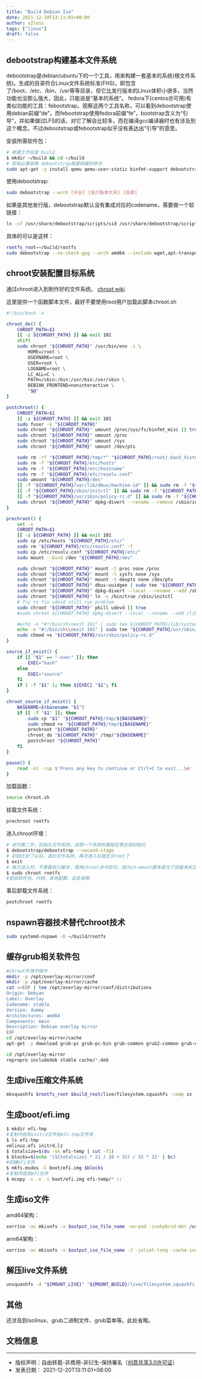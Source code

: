 ```yaml
---
title: "Build Debian Iso"
date: 2021-12-20T13:11:01+08:00
author: v2less
tags: ["linux"]
draft: false
---
```


## debootstrap构建基本文件系统

debootstrap是debian/ubuntu下的一个工具，用来构建一套基本的系统(根文件系统)。生成的目录符合Linux文件系统标准(FHS)，即包含了/boot、/etc、/bin、/usr等等目录，但它比发行版本的Linux体积小很多，当然功能也没那么强大，因此，只能说是“基本的系统”。 fedora下(centos亦可用)有类似功能的工具：febootstrap。观察这两个工具名称，可以看到debootstrap使用debian前缀“de”，而febootstrap使用fedora前缀“fe”，bootstrap含义为“引导”，并如果做过LFS的话，对它了解会比较多，而在编译gcc编译器时也有涉及到这个概念。不过debootstrap或febootstrap似乎没有表达出“引导”的意思。

安装所需软件包：

```bash
# 新建工作目录 build
$ mkdir ~/build && cd ~/build
# 安装必要依赖 debootstrap就是构建的命令
sudo apt-get -y install qemu qemu-user-static binfmt-support debootstrap squashfs-tools unionfs-fuse xorriso systemd-container reprepro psmisc dosfstools mtools isolinux syslinux
```

使用debootstrap:

```bash
sudo debootstrap --arch [平台] [发行版本代号] [目录]
```

如果是其他发行版，debootstrap默认没有集成对应的codename，需要做一个软链接：

```bash
ln -sf /usr/share/debootstrap/scripts/sid /usr/share/debootstrap/scripts/$codename
```

具体的可以是这样：

```bash
rootfs_root=~/build/rootfs
sudo debootstrap --no-check-gpg --arch amd64 --include wget,apt-transport-https,ca-certificates,dbus,python3,python3-apt stable $rootfs_root 'https://mirrors.ustc.edu.cn/debian/ stable'
```

## chroot安装配置目标系统

通过chroot进入到制作好的文件系统。 [chroot wiki](https%3A%2F%2Fzh.wikipedia.org%2Fwiki%2FChroot)

这里提供一个函数脚本文件，最好不要使用root用户加载此脚本chroot.sh

```bash
#!/bin/bash -x

chroot_do() {
    CHROOT_PATH=$1
    [[ -z ${CHROOT_PATH} ]] && exit 101
    shift
    sudo chroot "${CHROOT_PATH}" /usr/bin/env -i \
        HOME=/root \
        USERNAME=root \
        USER=root \
        LOGNAME=root \
        LC_ALL=C \
        PATH=/sbin:/bin:/usr/bin:/usr/sbin \
        DEBIAN_FRONTEND=noninteractive \
        "$@"
}

postchroot() {
    CHROOT_PATH=$1
    [[ -z ${CHROOT_PATH} ]] && exit 101
    sudo fuser -k "${CHROOT_PATH}"
    sudo chroot "${CHROOT_PATH}" umount /proc/sys/fs/binfmt_misc || true
    sudo chroot "${CHROOT_PATH}" umount /proc
    sudo chroot "${CHROOT_PATH}" umount /sys
    sudo chroot "${CHROOT_PATH}" umount /dev/pts

    sudo rm -rf "${CHROOT_PATH}/tmp/*" "${CHROOT_PATH}/root/.bash_history"
    sudo rm -f "${CHROOT_PATH}/etc/hosts"
    sudo rm -f "${CHROOT_PATH}/etc/hostname"
    sudo rm -f "${CHROOT_PATH}/etc/resolv.conf"
    sudo umount "${CHROOT_PATH}/dev"
    [[ -f "${CHROOT_PATH}/var/lib/dbus/machine-id" ]] && sudo rm -f "${CHROOT_PATH}/var/lib/dbus/machine-id"
    [[ -f "${CHROOT_PATH}/sbin/initctl" ]] && sudo rm -f "${CHROOT_PATH}/sbin/initctl"
    [[ -f "${CHROOT_PATH}/usr/sbin/policy-rc.d" ]] && sudo rm -f "${CHROOT_PATH}/usr/sbin/policy-rc.d"
    sudo chroot "${CHROOT_PATH}" dpkg-divert --rename --remove /sbin/initctl
}

prechroot() {
    set -x
    CHROOT_PATH=$1
    [[ -z ${CHROOT_PATH} ]] && exit 101
    sudo cp /etc/hosts "${CHROOT_PATH}/etc/"
    sudo rm "${CHROOT_PATH}/etc/resolv.conf" -f
    sudo cp /etc/resolv.conf "${CHROOT_PATH}/etc/"
    sudo mount --bind /dev "${CHROOT_PATH}/dev"

    sudo chroot "${CHROOT_PATH}" mount -t proc none /proc
    sudo chroot "${CHROOT_PATH}" mount -t sysfs none /sys
    sudo chroot "${CHROOT_PATH}" mount -t devpts none /dev/pts
    sudo chroot "${CHROOT_PATH}" dbus-uuidgen | sudo tee "${CHROOT_PATH}/var/lib/dbus/machine-id"
    sudo chroot "${CHROOT_PATH}" dpkg-divert --local --rename --add /sbin/initctl
    sudo chroot "${CHROOT_PATH}" ln -s /bin/true /sbin/initctl
    # Try to fix udevd still run problem
    sudo chroot "${CHROOT_PATH}" pkill udevd || true
    #sudo chroot ${CHROOT_PATH} dpkg-divert --local --rename --add /lib/systemd/systemd-udevd

    #echo -e "#!/bin/sh\nexit 101" | sudo tee ${CHROOT_PATH}/lib/systemd/systemd-udevd
    echo -e "#!/bin/sh\\nexit 101" | sudo tee "${CHROOT_PATH}/usr/sbin/policy-rc.d"
    sudo chmod +x "${CHROOT_PATH}/usr/sbin/policy-rc.d"
}

source_if_exist() {
    if [[ "$1" == "-exec" ]]; then
        EXEC="bash"
    else
        EXEC="source"
    fi
    if [ -f "$1" ]; then ${EXEC} "$1"; fi
}

chroot_source_if_exist() {
    BASENAME=$(basename "$1")
    if [[ -f "$1" ]]; then
        sudo cp "$1" "${CHROOT_PATH}/tmp/${BASENAME}"
        sudo chmod +x "${CHROOT_PATH}/tmp/${BASENAME}"
        prechroot "${CHROOT_PATH}"
        chroot_do "${CHROOT_PATH}" /tmp/"${BASENAME}"
        postchroot "${CHROOT_PATH}"
    fi
}

pause() {
    read -n1 -rsp $'Press any key to continue or Ctrl+C to exit...\n'
}

```

加载函数：

```bash
source chroot.sh
```

挂载文件系统：

```bash
prechroot rootfs
```

进入chroot环境：

```bash
# 进行第二步，初始化文件系统，会把一个系统的基础包等全部初始化
$ debootstrap/debootstrap --second-stage
# 初始化好了以后，退出文件系统，再次进入后就显示root了
$ exit
# 再次进入时，不需要执行脚本，使用chroot命令即可，因为ch-mount脚本是为了挂载本机文件与文件系统的关联而已
$ sudo chroot rootfs
#安装软件包、内核、其他配置，此处省略
```

事后卸载文件系统：

```bash
postchroot rootfs
```

## nspawn容器技术替代chroot技术

```bash
sudo systemd-nspawn -D ~/build/rootfs
```

## 缓存grub相关软件包

```bash
#chroot环境中操作
mkdir -p /opt/overlay-mirror/conf
mkdir -p /opt/overlay-mirror/cache
cat <<EOF | tee /opt/overlay-mirror/conf/distributions
Origin: Debian
Label: Overlay
Codename: stable
Version: dummy
Architectures: amd64
Components: main
Description: Debian overlay mirror
EOF
cd /opt/overlay-mirror/cache
apt-get -y download grub-pc grub-pc-bin grub-common grub2-common grub-efi-amd64 grub-efi-amd64-bin grub-efi-amd64-signed mokutil shim shim-signed shim-signed-common shim-unsigned os-prober

cd /opt/overlay-mirror
reprepro includedeb stable cache/*.deb
```

## 生成live压缩文件系统

```bash
mksquashfs $rootfs_root $build_root/live/filesystem.squashfs -comp xz
```

## 生成boot/efi.img

```bash
$ mkdir efi-tmp
#复制内核和initrd文件到efi-tmp文件夹
$ ls efi-tmp
vmlinuz.efi initrd.lz
$ totalsize=$(du -sk efi-temp | cut -f1)
$ blocks=$(echo '(${totalsize} * 21 / 20 + 31) / 32 * 32' | bc)
#创建efi文件
$ mkfs.msdos -C boot/efi.img $blocks
#复制内容到efi文件
$ mcopy -s -v -i boot/efi.img efi-temp/* ::
```

## 生成iso文件

amd64架构：
```bash
xorriso -as mkisofs -o $output_iso_file_name -no-pad -isohybrid-mbr /usr/lib/ISOLINUX/isohdpfx.bin -c isolinux/boot.cat -b isolinux/isolinux.bin -no-emul-boot -boot-load-size 4 -boot-info-table -eltorito-alt-boot -e boot/efi.img -no-emul-boot -isohybrid-gpt-basdat -appid 'LiveCD' -publisher 'Debian <http://www.debian.com>' -volid Debian .
```
arm64架构：
```bash
xorriso -as mkisofs -o $output_iso_file_name -J -joliet-long -cache-inodes -e boot/efi.img -no-emul-boot -partition_cyl_align all -appid 'LiveCD' -publisher 'Debian <http://www.debian.com>' -volid Debian .
```

## 解压live文件系统

```bash
unsquashfs -d "${MOUNT_LIVE}" "${MOUNT_BUILD}/live/filesystem.squashfs
```



## 其他

还涉及到isolinux、grub二进制文件、grub菜单等。此处省略。



## 文档信息

---
- 版权声明：自由转载-非商用-非衍生-保持署名（[创意共享3.0许可证](https://creativecommons.org/licenses/by-nc-nd/3.0/deed.zh)）
- 发表日期： 2021-12-20T13:11:01+08:00
